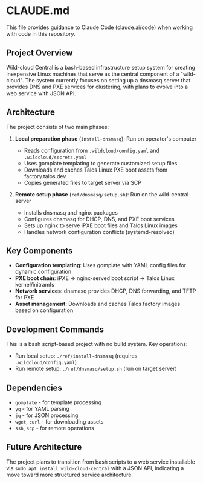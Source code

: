 # CLAUDE.md

This file provides guidance to Claude Code (claude.ai/code) when working with code in this repository.

## Project Overview

Wild-cloud Central is a bash-based infrastructure setup system for creating inexpensive Linux machines that serve as the central component of a "wild-cloud". The system currently focuses on setting up a dnsmasq server that provides DNS and PXE services for clustering, with plans to evolve into a web service with JSON API.

## Architecture

The project consists of two main phases:

1. **Local preparation phase** (`install-dnsmasq`): Run on operator's computer
   - Reads configuration from `.wildcloud/config.yaml` and `.wildcloud/secrets.yaml`
   - Uses gomplate templating to generate customized setup files
   - Downloads and caches Talos Linux PXE boot assets from factory.talos.dev
   - Copies generated files to target server via SCP

2. **Remote setup phase** (`ref/dnsmasq/setup.sh`): Run on the wild-central server
   - Installs dnsmasq and nginx packages
   - Configures dnsmasq for DHCP, DNS, and PXE boot services
   - Sets up nginx to serve iPXE boot files and Talos Linux images
   - Handles network configuration conflicts (systemd-resolved)

## Key Components

- **Configuration templating**: Uses gomplate with YAML config files for dynamic configuration
- **PXE boot chain**: iPXE → nginx-served boot script → Talos Linux kernel/initramfs
- **Network services**: dnsmasq provides DHCP, DNS forwarding, and TFTP for PXE
- **Asset management**: Downloads and caches Talos factory images based on configuration

## Development Commands

This is a bash script-based project with no build system. Key operations:

- Run local setup: `./ref/install-dnsmasq` (requires `.wildcloud/config.yaml`)
- Run remote setup: `./ref/dnsmasq/setup.sh` (run on target server)

## Dependencies

- `gomplate` - for template processing
- `yq` - for YAML parsing
- `jq` - for JSON processing
- `wget`, `curl` - for downloading assets
- `ssh`, `scp` - for remote operations

## Future Architecture

The project plans to transition from bash scripts to a web service installable via `sudo apt install wild-cloud-central` with a JSON API, indicating a move toward more structured service architecture.